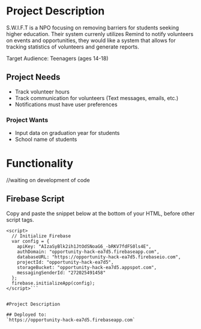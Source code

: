 # Project Description 

S.W.I.F.T is a NPO focusing on removing barriers for students seeking higher education. Their system currenly utilizes Remind to notify volunteers on events and opportunities, they would like a system that allows for tracking statistics of volunteers and generate reports. 

Target Audience: Teenagers (ages 14-18)

## Project Needs
- Track volunteer hours
- Track communication for volunteers (Text messages, emails, etc.)
- Notifications must have user preferences

### Project Wants
- Input data on graduation year for students
- School name of students

# Functionality

//waiting on development of code



## Firebase Script
Copy and paste the snippet below at the bottom of your HTML, before other script tags.

```<script src="https://www.gstatic.com/firebasejs/5.5.5/firebase.js"></script>
<script>
  // Initialize Firebase
  var config = {
    apiKey: "AIzaSyBlk2ih1JtOdSNoaG6_-bRKV7fdFS0ls4E",
    authDomain: "opportunity-hack-ea7d5.firebaseapp.com",
    databaseURL: "https://opportunity-hack-ea7d5.firebaseio.com",
    projectId: "opportunity-hack-ea7d5",
    storageBucket: "opportunity-hack-ea7d5.appspot.com",
    messagingSenderId: "272025491458"
  };
  firebase.initializeApp(config);
</script>```


#Project Description 

## Deployed to:
`https://opportunity-hack-ea7d5.firebaseapp.com`
